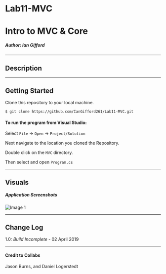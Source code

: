 # Lab11-MVC

# Intro to MVC & Core

##### *Author: Ian Gifford*

------------------------------

## Description



------------------------------

## Getting Started
Clone this repository to your local machine.
```
$ git clone https://github.com/IanGifford261/Lab11-MVC.git
```
#### To run the program from Visual Studio:
Select ```File``` -> ```Open``` -> ```Project/Solution```

Next navigate to the location you cloned the Repository.

Double click on the ```MVC``` directory.

Then select and open ```Program.cs```


------------------------------

## Visuals

##### Application Screenshots
![Image 1]()

------------------------------

## Change Log
1.0: *Build Incomplete* -  02 April 2019



------------------------------
#### Credit to Collabs ####
Jason Burns, and Daniel Logerstedt
